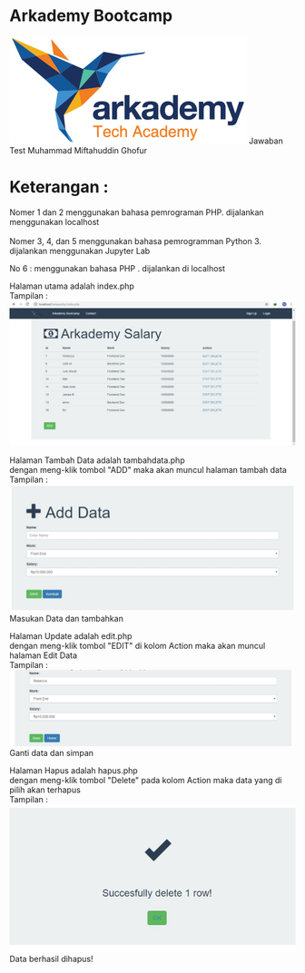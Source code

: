 # Arkademy Bootcamp
<img src="No6Project/logo arkademy.png"> 
Jawaban Test Muhammad Miftahuddin Ghofur

# Keterangan :
Nomer 1 dan 2 menggunakan bahasa pemrograman PHP. dijalankan menggunakan localhost
<br><br>Nomer 3, 4, dan 5 menggunakan bahasa pemrogramman Python 3. dijalankan menggunakan Jupyter Lab

No 6 : 
menggunakan bahasa PHP . dijalankan di localhost

Halaman utama adalah index.php
<br> Tampilan : 
<br> <img src="capture/utama.JPG"> 

Halaman Tambah Data adalah tambahdata.php
<br> dengan meng-klik tombol "ADD" maka akan muncul halaman tambah data
<br> Tampilan : 
<br> <img src="capture/bestadd.JPG"> 
<br> Masukan Data dan tambahkan

Halaman Update adalah edit.php
<br> dengan meng-klik tombol "EDIT" di kolom Action maka akan muncul halaman Edit Data
<br> Tampilan : 
<br> <img src="capture/edit.JPG"> 
<br> Ganti data dan simpan

Halaman Hapus adalah hapus.php
<br> dengan meng-klik tombol "Delete" pada kolom Action maka data yang di pilih akan terhapus
<br> Tampilan : 
<br> <img src="capture/delete.JPG"> 
<br> Data berhasil dihapus!

